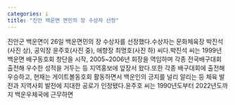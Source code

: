 ```yaml
---
categories: i
title: "진안 백운면 면민의 장 수상자 선정"
---
```

진안군 백운면이 26일 백운면민의 장 수상자를 선정했다.수상자는 문화체육장 박진석(사진 상), 공익장 윤주호(사진 중), 애향장 최명호(사진 하) 씨다.박진석 씨는 1999년 백운면 배구동호회 창단을 시작, 2005~2006년 회장을 역임하며 각종 전국배구대회 출전해 우수한 성적을 거두는 등 지역홍보에 앞장서 왔다.또한 각종 배구대회에 출전해 우승하고, 현재는 게이트볼동호회 활동하면서 백운인의 긍지를 널리 알리는 등 체육 발전과 지역사회 발전에 지대한 공로가 인정됐다.윤주호 씨는 1990년도부터 2022년도까지 백운우체국에 근무하면
